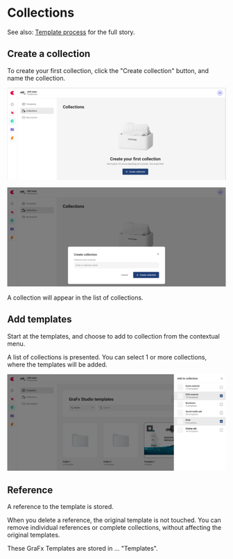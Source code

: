 # Collections

See also: [Template process](/CHILI-GraFx/concepts/template-management/#template-collection) for the full story.

## Create a collection

To create your first collection, click the "Create collection" button, and name the collection.

![screenshot-fullwidth](empty-collection.png)

![screenshot-fullwidth](create-collection.png)

A collection will appear in the list of collections.

## Add templates

Start at the templates, and choose to add to collection from the contextual menu.

A list of collections is presented. You can select 1 or more collections, where the templates will be added.

![screen](add-to-collection.png)

## Reference

A reference to the template is stored.

When you delete a reference, the original template is not touched. You can remove individual references or complete collections, without affecting the original templates.

These GraFx Templates are stored in ... "Templates".

